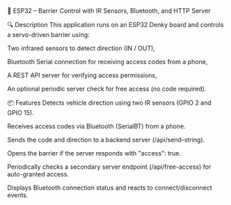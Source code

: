 🚧 ESP32 – Barrier Control with IR Sensors, Bluetooth, and HTTP Server

🔍 Description
This application runs on an ESP32 Denky board and controls a servo-driven barrier using:

Two infrared sensors to detect direction (IN / OUT),

Bluetooth Serial connection for receiving access codes from a phone,

A REST API server for verifying access permissions,

An optional periodic server check for free access (no code required).

📦 Features
Detects vehicle direction using two IR sensors (GPIO 2 and GPIO 15).

Receives access codes via Bluetooth (SerialBT) from a phone.

Sends the code and direction to a backend server (/api/send-string).

Opens the barrier if the server responds with "access": true.

Periodically checks a secondary server endpoint (/api/free-access) for auto-granted access.

Displays Bluetooth connection status and reacts to connect/disconnect events.

